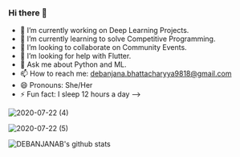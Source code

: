 ### Hi there 👋
- 🔭 I’m currently working on Deep Learning Projects.
- 🌱 I’m currently learning to solve Competitive Programming.
- 👯 I’m looking to collaborate on Community Events.
- 🤔 I’m looking for help with Flutter.
- 💬 Ask me about Python and ML.
- 📫 How to reach me: debanjana.bhattacharyya9818@gmail.com
- 😄 Pronouns: She/Her
- ⚡ Fun fact: I sleep 12 hours a day
-->

![2020-07-22 (4)](https://user-images.githubusercontent.com/37831166/88148694-9b9b0580-cc1c-11ea-80d1-77865defd348.png)

![2020-07-22 (5)](https://user-images.githubusercontent.com/37831166/88149073-31369500-cc1d-11ea-8de9-c91207d10bd1.png)



![DEBANJANAB's github stats](https://github-readme-stats.vercel.app/api?username=DEBANJANAB&show_icons=true&theme=tokyonight)

